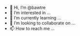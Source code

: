 - 👋 Hi, I’m @bawtre
- 👀 I’m interested in ...
- 🌱 I’m currently learning ...
- 💞️ I’m looking to collaborate on ...
- 📫 How to reach me ...

<!---
bawtre/bawtre is a ✨ special ✨ repository because its `README.md` (this file) appears on your GitHub profile.
You can click the Preview link to take a look at your changes.
--->

